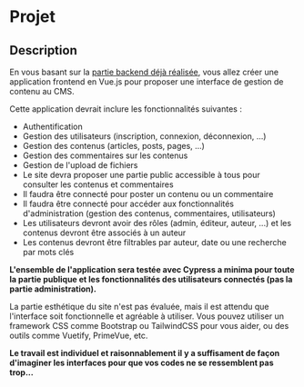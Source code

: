 # Projet

## Description

En vous basant sur la [partie backend déjà réalisée](https://wra506d.gitbook.io/wra506d), vous allez créer une application frontend en Vue.js pour proposer une interface de gestion de contenu au CMS.

Cette application devrait inclure les fonctionnalités suivantes :

- Authentification
- Gestion des utilisateurs (inscription, connexion, déconnexion, ...)
- Gestion des contenus (articles, posts, pages, ...)
- Gestion des commentaires sur les contenus
- Gestion de l'upload de fichiers
- Le site devra proposer une partie public accessible à tous pour consulter les contenus et commentaires
- Il faudra être connecté pour poster un contenu ou un commentaire
- Il faudra être connecté pour accéder aux fonctionnalités d'administration (gestion des contenus, commentaires, utilisateurs)
- Les utilisateurs devront avoir des rôles (admin, éditeur, auteur, ...) et les contenus devront être associés à un auteur
- Les contenus devront être filtrables par auteur, date ou une recherche par mots clés

**L'ensemble de l'application sera testée avec Cypress a minima pour toute la partie publique et les fonctionnalités des utilisateurs connectés (pas la partie administration).**

La partie esthétique du site n'est pas évaluée, mais il est attendu que l'interface soit fonctionnelle et agréable à utiliser. Vous pouvez utiliser un framework CSS comme Bootstrap ou TailwindCSS pour vous aider, ou des outils comme Vuetify, PrimeVue, etc.

**Le travail est individuel et raisonnablement il y a suffisament de façon d'imaginer les interfaces pour que vos codes ne se ressemblent pas trop...**